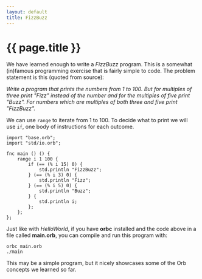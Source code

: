```yaml
---
layout: default
title: FizzBuzz
---
```

# {{ page.title }}

We have learned enough to write a *FizzBuzz* program. This is a somewhat (in)famous programming exercise that is fairly simple to code. The problem statement is this (quoted from source):

*Write a program that prints the numbers from 1 to 100. But for multiples of three print "Fizz" instead of the number and for the multiples of five print "Buzz". For numbers which are multiples of both three and five print "FizzBuzz".*

We can use `range` to iterate from 1 to 100. To decide what to print we will use `if`, one body of instructions for each outcome.

```
import "base.orb";
import "std/io.orb";

fnc main () () {
    range i 1 100 {
        if (== (% i 15) 0) {
            std.println "FizzBuzz";
        } (== (% i 3) 0) {
            std.println "Fizz";
        } (== (% i 5) 0) {
            std.println "Buzz";
        } {
            std.println i;
        };
    };
};
```

Just like with *HelloWorld*, if you have **orbc** installed and the code above in a file called **main.orb**, you can compile and run this program with:

```
orbc main.orb
./main
```

This may be a simple program, but it nicely showcases some of the Orb concepts we learned so far.